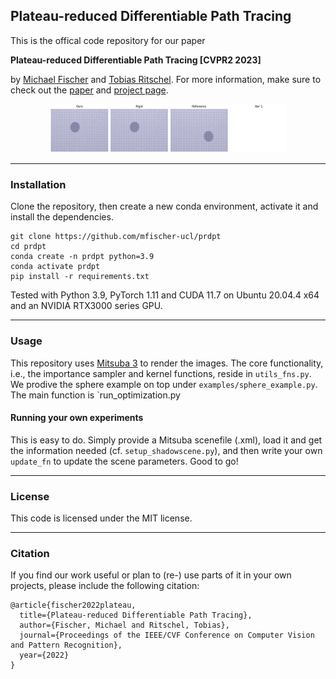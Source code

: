 ## Plateau-reduced Differentiable Path Tracing

This is the offical code repository for our paper

**Plateau-reduced Differentiable Path Tracing [CVPR2 2023]**

by [Michael Fischer](https://mfischer-ucl.github.io) and [Tobias Ritschel](https://www.homepages.ucl.ac.uk/~ucactri). 
For more information, make sure to check out the [paper](https://arxiv.org/pdf/2211.17263.pdf) 
and [project page](https://mfischer-ucl.github.io/prdpt/).

<p align="center">
 <img src="./assets/optim.gif" width="75%" height="37.5%" />
</p>

___
### Installation

Clone the repository, then create a new conda environment, activate it and install the dependencies.  
```
git clone https://github.com/mfischer-ucl/prdpt 
cd prdpt 
conda create -n prdpt python=3.9 
conda activate prdpt
pip install -r requirements.txt
```

Tested with Python 3.9, PyTorch 1.11 and CUDA 11.7 on Ubuntu 20.04.4 x64 and an NVIDIA RTX3000 series GPU.   
___
### Usage 

This repository uses [Mitsuba 3](https://mitsuba.readthedocs.io/en/stable/#) to render the images. The core functionality, 
i.e., the importance sampler and kernel functions, reside in `utils_fns.py`.  We prodive the sphere example on top under 
`examples/sphere_example.py`. The main function is `run_optimization.py  

#### Running your own experiments 
This is easy to do. Simply provide a Mitsuba scenefile (.xml), 
load it and get the information needed (cf. `setup_shadowscene.py`), 
and then write your own `update_fn` to update the scene parameters. Good to go! 

___
### License 
This code is licensed under the MIT license. 
___
### Citation

If you find our work useful or plan to (re-) use parts of it in your own projects, please include the following citation:

```
@article{fischer2022plateau,
  title={Plateau-reduced Differentiable Path Tracing},
  author={Fischer, Michael and Ritschel, Tobias},
  journal={Proceedings of the IEEE/CVF Conference on Computer Vision and Pattern Recognition},
  year={2022}
} 
```
